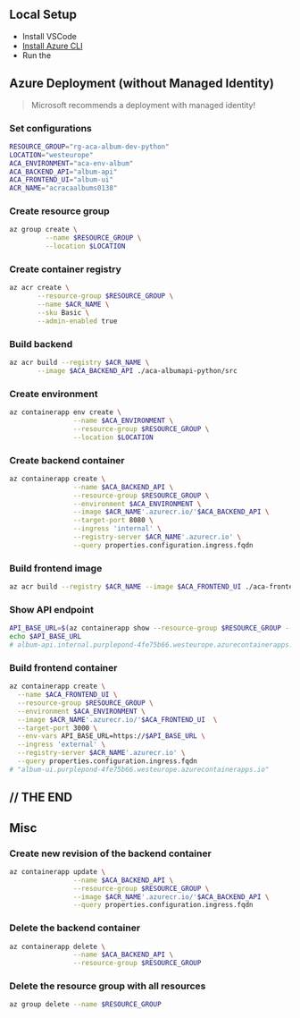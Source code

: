 ## Local Setup

- Install VSCode
- [Install Azure CLI](https://learn.microsoft.com/en-us/cli/azure/install-azure-cli)
- Run the 

## Azure Deployment (without Managed Identity)
> Microsoft recommends a deployment with managed identity!


### Set configurations
```zsh
RESOURCE_GROUP="rg-aca-album-dev-python"
LOCATION="westeurope"
ACA_ENVIRONMENT="aca-env-album"
ACA_BACKEND_API="album-api"
ACA_FRONTEND_UI="album-ui"
ACR_NAME="acracaalbums0138"
```

### Create resource group
```zsh
az group create \
         --name $RESOURCE_GROUP \
         --location $LOCATION
```

### Create container registry
```zsh
az acr create \
       --resource-group $RESOURCE_GROUP \
       --name $ACR_NAME \
       --sku Basic \
       --admin-enabled true
```

### Build backend
```zsh
az acr build --registry $ACR_NAME \
       --image $ACA_BACKEND_API ./aca-albumapi-python/src
```

### Create environment
```zsh
az containerapp env create \
                --name $ACA_ENVIRONMENT \
                --resource-group $RESOURCE_GROUP \
                --location $LOCATION
```

### Create backend container
```zsh
az containerapp create \
                --name $ACA_BACKEND_API \
                --resource-group $RESOURCE_GROUP \
                --environment $ACA_ENVIRONMENT \
                --image $ACR_NAME'.azurecr.io/'$ACA_BACKEND_API \
                --target-port 8080 \
                --ingress 'internal' \
                --registry-server $ACR_NAME'.azurecr.io' \
                --query properties.configuration.ingress.fqdn
```

### Build frontend image
```zsh
az acr build --registry $ACR_NAME --image $ACA_FRONTEND_UI ./aca-frontend-python/
```

### Show API endpoint
```zsh
API_BASE_URL=$(az containerapp show --resource-group $RESOURCE_GROUP --name $ACA_BACKEND_API --query properties.configuration.ingress.fqdn -o tsv)
echo $API_BASE_URL
# album-api.internal.purplepond-4fe75b66.westeurope.azurecontainerapps.io
```

### Build frontend container
```zsh
az containerapp create \
  --name $ACA_FRONTEND_UI \
  --resource-group $RESOURCE_GROUP \
  --environment $ACA_ENVIRONMENT \
  --image $ACR_NAME'.azurecr.io/'$ACA_FRONTEND_UI  \
  --target-port 3000 \
  --env-vars API_BASE_URL=https://$API_BASE_URL \
  --ingress 'external' \
  --registry-server $ACR_NAME'.azurecr.io' \
  --query properties.configuration.ingress.fqdn
# "album-ui.purplepond-4fe75b66.westeurope.azurecontainerapps.io"
```

## // THE END


## Misc

### Create new revision of the backend container
```zsh
az containerapp update \
                --name $ACA_BACKEND_API \
                --resource-group $RESOURCE_GROUP \
                --image $ACR_NAME'.azurecr.io/'$ACA_BACKEND_API \
                --query properties.configuration.ingress.fqdn
```

### Delete the backend container
```zsh
az containerapp delete \
                --name $ACA_BACKEND_API \
                --resource-group $RESOURCE_GROUP  
```

### Delete the resource group with all resources
```zsh
az group delete --name $RESOURCE_GROUP
```
